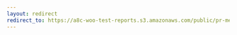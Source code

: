 ```yaml
---
layout: redirect
redirect_to: https://a8c-woo-test-reports.s3.amazonaws.com/public/pr-merge/40064/api/index.html
---
```

